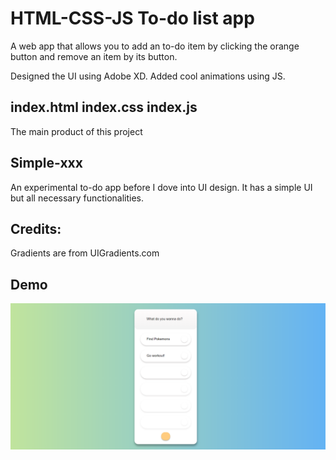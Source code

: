 # HTML-CSS-JS To-do list app

A web app that allows you to add an to-do item by clicking the orange button and remove an item by its button.

Designed the UI using Adobe XD. Added cool animations using JS.

## index.html index.css index.js

The main product of this project

## Simple-xxx

An experimental to-do app before I dove into UI design. It has a simple UI but all necessary functionalities.

## Credits:

Gradients are from UIGradients.com

## Demo
![App with input](https://github.com/hzy86/App-Practice/blob/master/to-do-app/app-with-content.png)

